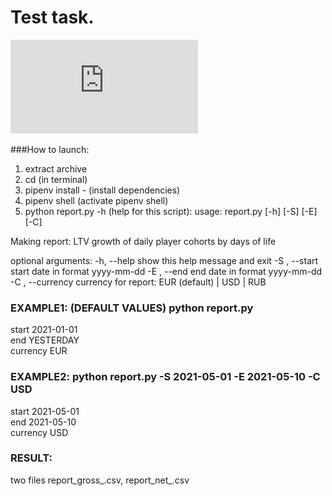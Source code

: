 # Test task.
![alt text](https://github.com/forward23/GameReport/blob/main/Test_task.pdf)

###How to launch:

1) extract archive
2) cd <folder> (in terminal)
3) pipenv install - (install dependencies)
4) pipenv shell (activate pipenv shell)
5) python report.py -h  (help for this script): 
usage: report.py [-h] [-S] [-E] [-C]

Making report: LTV growth of daily player cohorts by days of life

optional arguments:
  -h, --help        show this help message and exit
  -S , --start      start date in format yyyy-mm-dd
  -E , --end        end date in format yyyy-mm-dd
  -C , --currency   currency for report: EUR (default) | USD | RUB

### EXAMPLE1: (DEFAULT VALUES) python report.py
start 2021-01-01  
end YESTERDAY  
currency EUR   

### EXAMPLE2: python report.py -S 2021-05-01 -E 2021-05-10 -C USD
start 2021-05-01   
end 2021-05-10  
currency USD

### RESULT: 
two files report_gross_<currency>.csv, report_net_<currency>.csv